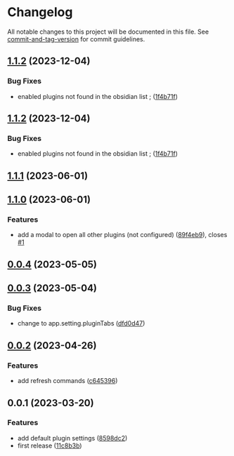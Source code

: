 # Changelog

All notable changes to this project will be documented in this file. See [commit-and-tag-version](https://github.com/absolute-version/commit-and-tag-version) for commit guidelines.

## [1.1.2](https://github.com/Lisandra-dev/open-plugin-settings-commands/compare/1.1.1...1.1.2) (2023-12-04)


### Bug Fixes

* enabled plugins not found in the obsidian list ; ([1f4b71f](https://github.com/Lisandra-dev/open-plugin-settings-commands/commit/1f4b71f9b49d93a29fb5d3aee593295520c13f5a))

## [1.1.2](https://github.com/Lisandra-dev/open-plugin-settings-commands/compare/1.1.1...1.1.2) (2023-12-04)


### Bug Fixes

* enabled plugins not found in the obsidian list ; ([1f4b71f](https://github.com/Lisandra-dev/open-plugin-settings-commands/commit/1f4b71f9b49d93a29fb5d3aee593295520c13f5a))

## [1.1.1](https://github.com/Lisandra-dev/open-plugin-settings-commands/compare/1.1.0...1.1.1) (2023-06-01)

## [1.1.0](https://github.com/Lisandra-dev/open-plugin-settings-commands/compare/0.0.4...1.1.0) (2023-06-01)


### Features

* add a modal to open all other plugins (not configured) ([89f4eb9](https://github.com/Lisandra-dev/open-plugin-settings-commands/commit/89f4eb917c28d59245b330e4967a46fa89a040c1)), closes [#1](https://github.com/Lisandra-dev/open-plugin-settings-commands/issues/1)

## [0.0.4](https://github.com/Lisandra-dev/open-plugin-settings-commands/compare/0.0.3...0.0.4) (2023-05-05)

## [0.0.3](https://github.com/Lisandra-dev/open-plugin-settings-commands/compare/0.0.2...0.0.3) (2023-05-04)


### Bug Fixes

* change to app.setting.pluginTabs ([dfd0d47](https://github.com/Lisandra-dev/open-plugin-settings-commands/commit/dfd0d47d3d39b58fd6c84f36c6e4a8d11c9a3feb))

## [0.0.2](https://github.com/Lisandra-dev/open-plugin-settings-commands/compare/0.0.1...0.0.2) (2023-04-26)


### Features

* add refresh commands ([c645396](https://github.com/Lisandra-dev/open-plugin-settings-commands/commit/c6453967ab0ffe17085627383272e8a49c1fd1f0))

## 0.0.1 (2023-03-20)


### Features

* add default plugin settings ([8598dc2](https://github.com/Lisandra-dev/open-plugin-settings-commands/commit/8598dc23ca25e9753f7af7e24ef966c3b3017d94))
* first release ([11c8b3b](https://github.com/Lisandra-dev/open-plugin-settings-commands/commit/11c8b3bb4261f343114ca54781969d6d4d65a373))
